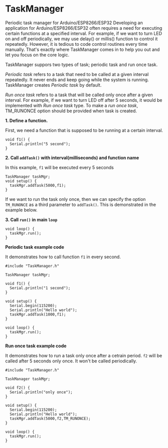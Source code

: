 # TaskManager
Periodic task manager for Arduino/ESP8266/ESP32
Developing an application for Arduino/ESP8266/ESP32 often requires a need for executing certain functions at a specified interval. For example, if we want to turn LED on and off periodically, we may use delay() or millis() function to control it repeatedly. However, it is tedious to code control routines every time manually. That's exactly where TaskManager comes in to help you out and let you focus on the core logic.

TaskManager suppors two types of task; periodic task and run once task. 

*Periodic task* refers to a task that need to be called at a given interval repeatedly. It never ends and keep going while the system is running. TaskManager creates *Periodic task* by default.

*Run once task* refers to a task that will be called only once after a given interval. For example, if we want to turn LED off after 5 seconds, it would be implemented with *Run once task* type. To make a *run once task*, TM_RUNONCE option should be provided when task is created.

**1. Define a function.**

First, we need a function that is supposed to be running at a certain interval.
```
void f1() {
  Serial.println("5 second");
}
```

**2. Call `addTask()` with interval(milliseconds) and function name**

In this example, `f1` will be executed every 5 seconds
```
TaskManager taskMgr;
void setup() {
  taskMgr.addTask(5000,f1);
}
```

If we want to run the task only once, then we can specify the option `TM_RUNONCE` as a third parameter to `addTask()`. 
This is demonstrated in the example below.

**3. Call `run()` in main `loop`**

```
void loop() {
  taskMgr.run();
}
```

**Periodic task example code**

It demonstrates how to call function `f1` in every second.

```
#include "TaskManager.h"

TaskManager taskMgr;

void f1() {
  Serial.println("1 second");
}

void setup() {
  Serial.begin(115200);
  Serial.println("Hello world");
  taskMgr.addTask(1000,f1); 
}

void loop() {
  taskMgr.run();
}
```

**Run once task example code**

It demonstrates how to run a task only once after a cetrain period. `f2` will be called after 5 seconds only once. 
It won't be called periodically.

```
#include "TaskManager.h"

TaskManager taskMgr;

void f2() {
  Serial.println("only once");
}

void setup() {
  Serial.begin(115200);
  Serial.println("Hello world");
  taskMgr.addTask(5000,f2,TM_RUNONCE);
}

void loop() {
  taskMgr.run();
}
```
